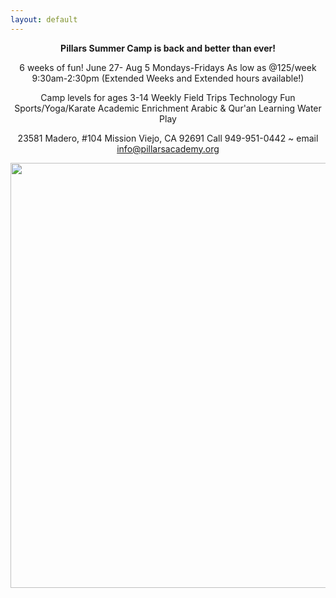 ```yaml
---
layout: default
---
```

<center>
<b> Pillars Summer Camp is back and better than ever!</b>

6 weeks of fun!   June 27- Aug 5 Mondays-Fridays
As low as @125/week 9:30am-2:30pm
(Extended Weeks and Extended hours available!)

Camp levels for ages 3-14
Weekly Field Trips
Technology Fun
Sports/Yoga/Karate
Academic Enrichment
Arabic & Qur'an Learning
Water Play

23581 Madero, #104 Mission Viejo, CA 92691
Call 949-951-0442 ~ email info@pillarsacademy.org

<a href="https://cloud.githubusercontent.com/assets/11180395/15037926/2b9e9e4e-1254-11e6-8653-a78febfb961d.jpg">
  <img width="680" src="https://cloud.githubusercontent.com/assets/11180395/15037926/2b9e9e4e-1254-11e6-8653-a78febfb961d.jpg"/> 

